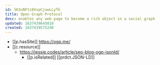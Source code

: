 ```yaml
---
id: SK3uNFtz8XxpCjuwLLyTk
title: Open Graph Protocol
desc: enables any web page to become a rich object in a social graph
updated: 1637439645010
created: 1637439575240
---
```




- [[p.hasSite]] https://ogp.me/
- [[c.resource]]
  - https://jessie.codes/article/seo-blog-ogp-jsonld/
    - [[p.isRelated]] [[prdct.JSON-LD]]
